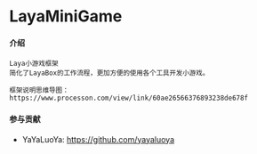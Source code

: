 # LayaMiniGame

#### 介绍

    Laya小游戏框架
    简化了LayaBox的工作流程，更加方便的使用各个工具开发小游戏。

    框架说明思维导图：https://www.processon.com/view/link/60ae26566376893238de678f


#### 参与贡献

- YaYaLuoYa: https://github.com/yayaluoya